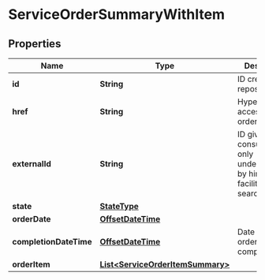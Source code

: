 # ServiceOrderSummaryWithItem

## Properties
Name | Type | Description | Notes
------------ | ------------- | ------------- | -------------
**id** | **String** | ID created on repository side | 
**href** | **String** | Hyperlink to access the order |  [optional]
**externalId** | **String** | ID given by the consumer and only understandable by him (to facilitate his searches) |  [optional]
**state** | [**StateType**](StateType.md) |  |  [optional]
**orderDate** | [**OffsetDateTime**](OffsetDateTime.md) |  |  [optional]
**completionDateTime** | [**OffsetDateTime**](OffsetDateTime.md) | Date when the order was completed |  [optional]
**orderItem** | [**List&lt;ServiceOrderItemSummary&gt;**](ServiceOrderItemSummary.md) |  |  [optional]
